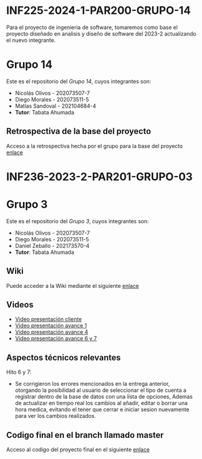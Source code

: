 # INF225-2024-1-PAR200-GRUPO-14
Para el proyecto de ingenieria de software, tomaremos como base el proyecto diseñado en analisis y diseño de software del 2023-2
actualizando el nuevo integrante.

# Grupo 14

Este es el repositorio del *Grupo 14*, cuyos integrantes son:

* Nicolás Olivos - 202073507-7
* Diego Morales - 202073511-5
* Matías Sandoval - 202104684-4
* **Tutor**: Tabata Ahumada

## Retrospectiva de la base del proyecto
Acceso a la retrospectiva hecha por el grupo para la base del proyecto [enlace](https://github.com/Tabby2109/INF236-2023-2-PAR201-GRUPO-03/tree/retrospectiva)

# INF236-2023-2-PAR201-GRUPO-03

# Grupo 3

Este es el repositorio del *Grupo 3*, cuyos integrantes son:

* Nicolás Olivos - 202073507-7
* Diego Morales - 202073511-5
* Daniel Zeballo - 202173570-4
* **Tutor**: Tabata Ahumada

## Wiki

Puede acceder a la Wiki mediante el siguiente [enlace](https://github.com/Tabby2109/INF236-2023-2-PAR201-GRUPO-03/wiki)

## Videos

* [Video presentación cliente](https://www.youtube.com)
* [Video presentación avance 1](https://youtu.be/mGczz_st944?si=gjpl269IzdQoQYwC)
* [Video presentación avance 4](https://www.youtube.com/watch?v=KNrN7Hrpc2A)
* [Video presentación avance 6 y 7](https://www.youtube.com/watch?v=YPy95fzf69c)

## Aspectos técnicos relevantes

Hito 6 y 7:
- Se corrigieron los errores mencionados en la entrega anterior, otorgando la posibilidad al usuario de seleccionar el tipo de cuenta a registrar dentro de la base de datos
con una lista de opciones, Ademas de actualizar en tiempo real los cambios al añadir, editar o borrar una hora medica, evitando el tener que cerrar
e iniciar sesion nuevamente para ver los cambios realizados.

## Codigo final en el branch llamado master
Acceso al codigo del proyecto final en el siguiente [enlace](https://github.com/Tabby2109/INF236-2023-2-PAR201-GRUPO-03/tree/master)



